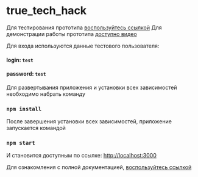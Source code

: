 # true_tech_hack

Для тестирования прототипа [воспользуйтесь ссылкой](http://91.185.84.78:3000/)
Для демонстрации работы прототипа [доступно видео](https://disk.yandex.ru/i/xLZvQEGvT82_3Q)

Для входа используются данные тестового пользователя:

#### login: `test`
#### password: `test`

Для развертывания приложения и установки всех зависимостей необходимо набрать команду

### `npm install`

После завершения установки всех зависимостей, приложение запускается командой 

### `npm start`

И становится доступным по ссылке: [http://localhost:3000](http://localhost:3000)


Для ознакомления с полной документацией, [воспользуйтесь ссылкой](https://disk.yandex.ru/i/iIyNUCXpJzuIxA)



